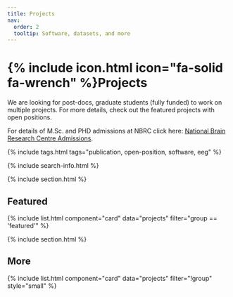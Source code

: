 ```yaml
---
title: Projects
nav:
  order: 2
  tooltip: Software, datasets, and more
---
```


# {% include icon.html icon="fa-solid fa-wrench" %}Projects

We are looking for post-docs, graduate students (fully funded) to work on multiple projects. For more details, check out the featured projects with open positions.

For details of M.Sc. and PHD admissions at NBRC click here: [National Brain Research Centre Admissions](https://www.nbrc.ac.in/html/nbrc/index.html).

{% include tags.html tags="publication, open-position, software, eeg" %}

{% include search-info.html %}

{% include section.html %}

## Featured

{% include list.html component="card" data="projects" filter="group == 'featured'" %}

{% include section.html %}

## More

{% include list.html component="card" data="projects" filter="!group" style="small" %}
